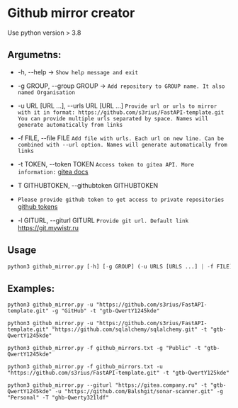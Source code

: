 # Github mirror creator

Use python version > 3.8


## Argumetns:

- -h, --help -> ```Show help message and exit```


- -g GROUP, --group GROUP -> ```Add repository to GROUP name. It also named Organisation```


- -u URL [URL ...], --urls URL [URL ...] 
```Provide url or urls to mirror with it in format: https://github.com/s3rius/FastAPI-template.git You can provide multiple urls separated by space. Names will generate automatically from links```


- -f FILE, --file FILE
```Add file with urls. Each url on new line. Can be combined with --url option. Names will generate automatically from links```

- -t TOKEN, --token TOKEN
```Access token to gitea API. More information:``` [gitea docs](https://docs.gitea.io/en-us/api-usage/#authentication)

- T GITHUBTOKEN, --githubtoken GITHUBTOKEN 
- ```Please provide github token to get access to private repositories``` [github tokens](https://github.com/settings/tokens)


- -l GITURL, --giturl GITURL ```Provide git url. Default link``` https://git.mywistr.ru


## Usage 

```python
python3 github_mirror.py [-h] [-g GROUP] (-u URLS [URLS ...] | -f FILE) -t TOKEN
```


## Examples:

    python3 github_mirror.py -u "https://github.com/s3rius/FastAPI-template.git" -g "GitHub" -t "gtb-QwertY1245kde"
    
    python3 github_mirror.py -u "https://github.com/s3rius/FastAPI-template.git" "https://github.com/sqlalchemy/sqlalchemy.git" -t "gtb-QwertY1245kde"
    
    python3 github_mirror.py -f github_mirrors.txt -g "Public" -t "gtb-QwertY1245kde"
    
    python3 github_mirror.py -f github_mirrors.txt -u "https://github.com/s3rius/FastAPI-template.git" -t "gtb-QwertY125kde"
    
    python3 github_mirror.py --giturl "https://gitea.company.ru" -t "gtb-QwertY1245kde" -u "https://github.com/Balshgit/sonar-scanner.git" -g "Personal" -T "ghb-Qwerty321ldf"
